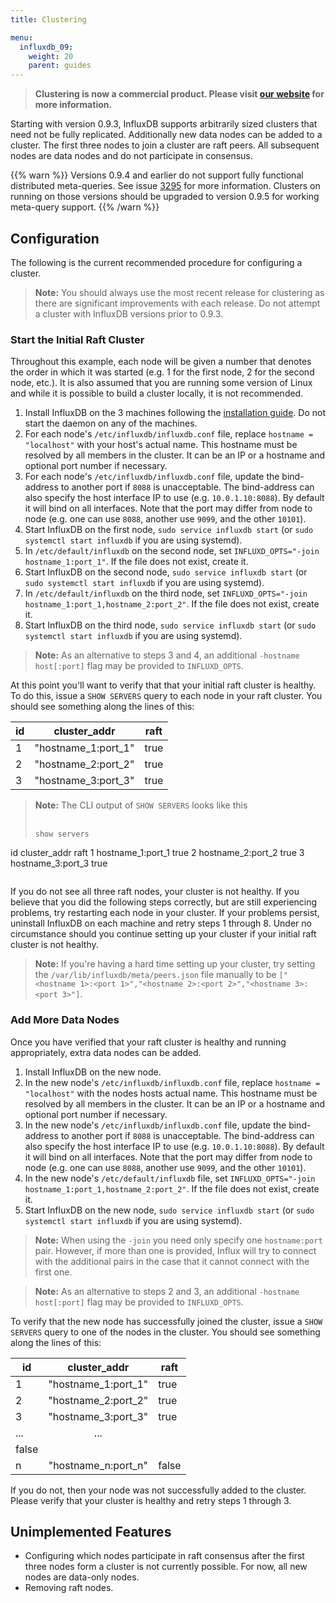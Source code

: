 ```yaml
---
title: Clustering

menu:
  influxdb_09:
    weight: 20
    parent: guides
---
```


> **Clustering is now a commercial product.
Please visit [our website](https://www.influxdata.com/products/) for more information.**

Starting with version 0.9.3, InfluxDB supports arbitrarily sized clusters that need not be fully replicated.
Additionally new data nodes can be added to a cluster.
The first three nodes to join a cluster are raft peers.
All subsequent nodes are data nodes and do not participate in consensus.

{{% warn %}} Versions 0.9.4 and earlier do not support fully functional distributed meta-queries.
See issue [3295](https://github.com/influxdb/influxdb/issues/3295) for more information.
Clusters on running on those versions should be upgraded to version 0.9.5 for working meta-query support.
{{% /warn %}}

## Configuration
The following is the current recommended procedure for configuring a cluster.

> **Note:** You should always use the most recent release for clustering as there are significant improvements with each release.
Do not attempt a cluster with InfluxDB versions prior to 0.9.3.


### Start the Initial Raft Cluster

Throughout this example, each node will be given a number that denotes the order in which it was started (e.g.
1 for the first node, 2 for the second node, etc.).
It is also assumed that you are running some version of Linux and while it is possible to build a cluster locally, it is not recommended.

1. Install InfluxDB on the 3 machines following the [installation guide](/influxdb/v0.9/introduction/installation/).
Do not start the daemon on any of the machines.
2. For each node's `/etc/influxdb/influxdb.conf` file, replace `hostname = "localhost"` with your host's actual name.
This hostname must be resolved by all members in the cluster.
It can be an IP or a hostname and optional port number if necessary.
3. For each node's `/etc/influxdb/influxdb.conf` file, update the bind-address to another port if `8088` is unacceptable.
The bind-address can also specify the host interface IP to use (e.g.
`10.0.1.10:8088`).
By default it will bind on all interfaces.
Note that the port may differ from node to node (e.g.
one can use `8088`, another use `9099`, and the other `10101`).
4. Start InfluxDB on the first node, `sudo service influxdb start` (or `sudo systemctl start influxdb` if you are using systemd).
5. In `/etc/default/influxdb` on the second node, set `INFLUXD_OPTS="-join hostname_1:port_1"`.
If the file does not exist, create it.
6. Start InfluxDB on the second node, `sudo service influxdb start` (or `sudo systemctl start influxdb` if you are using systemd).
7. In `/etc/default/influxdb` on the third node, set `INFLUXD_OPTS="-join hostname_1:port_1,hostname_2:port_2"`.
If the file does not exist, create it.
8. Start InfluxDB on the third node, `sudo service influxdb start` (or `sudo systemctl start influxdb` if you are using systemd).

> **Note:** As an alternative to steps 3 and 4, an additional `-hostname host[:port]` flag may be provided to `INFLUXD_OPTS`.

At this point you'll want to verify that that your initial raft cluster is healthy.
To do this, issue a `SHOW SERVERS` query to each node in your raft cluster.
You should see something along the lines of this:

| id | cluster_addr | raft |
|----|--------------|------|
|  1 | "hostname_1:port_1" |  true |
|  2 | "hostname_2:port_2" |  true |
|  3 | "hostname_3:port_3" |  true |

> **Note:** The CLI output of `SHOW SERVERS` looks like this
> <br>
> <br>
> ```
> show servers
id    cluster_addr            raft
1     hostname_1:port_1       true
2     hostname_2:port_2       true
3     hostname_3:port_3       true
> ```

If you do not see all three raft nodes, your cluster is not healthy.
If you believe that you did the following steps correctly, but are still experiencing problems, try restarting each node in your cluster.
If your problems persist, uninstall InfluxDB on each machine and retry steps 1 through 8.
Under no circumstance should you continue setting up your cluster if your initial raft cluster is not healthy.

> **Note:** If you're having a hard time setting up your cluster, try setting the `/var/lib/influxdb/meta/peers.json` file manually to be `["<hostname 1>:<port 1>","<hostname 2>:<port 2>","<hostname 3>:<port 3>"]`.

### Add More Data Nodes

Once you have verified that your raft cluster is healthy and running appropriately, extra data nodes can be added.

1. Install InfluxDB on the new node.
2. In the new node's `/etc/influxdb/influxdb.conf` file, replace `hostname = "localhost"` with the nodes hosts actual name.
This hostname must be resolved by all members in the cluster.
It can be an IP or a hostname and optional port number if necessary.
3. In the new node's `/etc/influxdb/influxdb.conf` file, update the bind-address to another port if `8088` is unacceptable.
The bind-address can also specify the host interface IP to use (e.g.
`10.0.1.10:8088`).
By default it will bind on all interfaces.
Note that the port may differ from node to node (e.g.
one can use `8088`, another use `9099`, and the other `10101`).
4. In the new node's `/etc/default/influxdb` file, set `INFLUXD_OPTS="-join hostname_1:port_1,hostname_2:port_2"`.
If the file does not exist, create it.
5. Start InfluxDB on the new node, `sudo service influxdb start` (or `sudo systemctl start influxdb` if you are using systemd).

> **Note:** When using the `-join` you need only specify one `hostname:port` pair.
However, if more than one is provided, Influx will try to connect with the additional pairs in the case that it cannot connect with the first one.

> **Note:** As an alternative to steps 2 and 3, an additional `-hostname host[:port]` flag may be provided to `INFLUXD_OPTS`.

To verify that the new node has successfully joined the cluster, issue a `SHOW SERVERS` query to one of the nodes in the cluster.
You should see something along the lines of this:

| id | cluster_addr | raft |
|----|:--------------:|------|
|  1 | "hostname_1:port_1" |  true  |
|  2 | "hostname_2:port_2" |  true  |
|  3 | "hostname_3:port_3" |  true  |
| ...|        ...
|  false |
|  n | "hostname_n:port_n" |  false |

If you do not, then your node was not successfully added to the cluster.
Please verify that your cluster is healthy and retry steps 1 through 3.

## Unimplemented Features

* Configuring which nodes participate in raft consensus after the first three nodes form a cluster is not currently possible.
For now, all new nodes are data-only nodes.
* Removing raft nodes.
